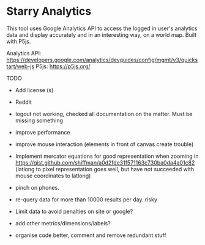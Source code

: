 Starry Analytics
============================
This tool uses Google Analytics API to access the logged in user's analytics data and display accurately and in an interesting way, on a world map. Built with P5js.

Analytics API: https://developers.google.com/analytics/devguides/config/mgmt/v3/quickstart/web-js
P5js: https://p5js.org/

TODO
- Add license (s)
- Reddit

- logout not working, checked all documentation on the matter. Must be missing something
- improve performance
- improve mouse interaction (elements in front of canvas create trouble)
- Implement mercator equations for good representation when zooming in https://gist.github.com/shiffman/a0d2fde31f571163c730ba0da4a01c82 (latlong to pixel representation goes well, but have not succeeded with mouse coordinates to latlong)
- pinch on phones.
- re-query data for more than 10000 results per day. risky
- Limit data to avoid penalties on site or google?
- add other metrics/dimensions/labels?
- organise code better, comment and remove redundant stuff
